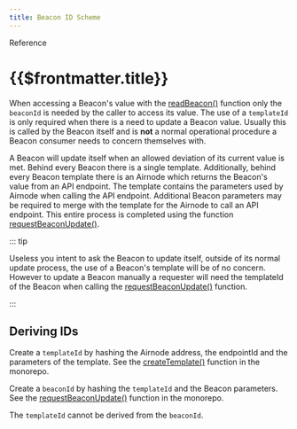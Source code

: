 ```yaml
---
title: Beacon ID Scheme
---
```


<TitleSpan>Reference</TitleSpan>

# {{$frontmatter.title}}

<VersionWarning/>

<TocHeader />
<TOC class="table-of-contents" :include-level="[2,3]" />

<!-- See BEC-102 on the Beacon Board. -->

When accessing a Beacon's value with the
[readBeacon()](../functions/read-beacon.md) function only the `beaconId` is
needed by the caller to access its value. The use of a `templateId` is only
required when there is a need to update a Beacon value. Usually this is called
by the Beacon itself and is **not** a normal operational procedure a Beacon
consumer needs to concern themselves with.

A Beacon will update itself when an allowed deviation of its current value is
met. Behind every Beacon there is a single template. Additionally, behind every
Beacon template there is an Airnode which returns the Beacon's value from an API
endpoint. The template contains the parameters used by Airnode when calling the
API endpoint. Additional Beacon parameters may be required to merge with the
template for the Airnode to call an API endpoint. This entire process is
completed using the function
[requestBeaconUpdate()](../functions/request-beacon-update.md).

::: tip

Useless you intent to ask the Beacon to update itself, outside of its normal
update process, the use of a Beacon's template will be of no concern. However to
update a Beacon manually a requester will need the templateId of the Beacon when
calling the [requestBeaconUpdate()](../functions/request-beacon-update.md)
function.

:::

## Deriving IDs

Create a `templateId` by hashing the Airnode address, the endpointId and the
parameters of the template. See the
[createTemplate()](https://github.com/api3dao/airnode/blob/master/packages/airnode-protocol/contracts/rrp/TemplateUtilsV0.sol#L17-L46)
function in the monorepo.

Create a `beaconId` by hashing the `templateId` and the Beacon parameters. See
the
[requestBeaconUpdate()](https://github.com/api3dao/airnode/blob/master/packages/airnode-protocol/contracts/rrp/requesters/RrpBeaconServerV0.sol#L213)
function in the monorepo.

The `templateId` cannot be derived from the `beaconId`.
